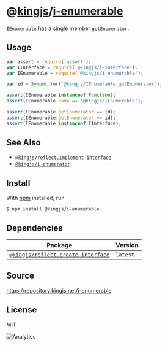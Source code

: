 # @[kingjs][@kingjs]/[i-enumerable][ns0]
`IEnumerable` has a single member `getEnumerator`.
## Usage
```js
var assert = require('assert');
var IInterface = require('@kingjs/i-interface');
var IEnumerable = require('@kingjs/i-enumerable');

var id = Symbol.for('@kingjs/IEnumerable.getEnumerator');

assert(IEnumerable instanceof Function);
assert(IEnumerable.name == '@kingjs/IEnumerable');

assert(IEnumerable.getEnumerator == id);
assert(IEnumerable.GetEnumerator == id);
assert(IEnumerable instanceof IInterface);
```





## See Also
- [`@kingjs/reflect.implement-interface`][ImplementInterface]
- [`@kingjs/i-enumerator`][IEnumerator]

[IEnumerator]: https://www.npmjs.com/package/@kingjs/i-enumerator
[ImplementInterface]: https://www.npmjs.com/package/@kingjs/reflect.implement-interface

## Install
With [npm](https://npmjs.org/) installed, run
```
$ npm install @kingjs/i-enumerable
```
## Dependencies
|Package|Version|
|---|---|
|[`@kingjs/reflect.create-interface`](https://www.npmjs.com/package/@kingjs/reflect.create-interface)|`latest`|
## Source
https://repository.kingjs.net/i-enumerable
## License
MIT

![Analytics](https://analytics.kingjs.net/i-enumerable)

[@kingjs]: https://www.npmjs.com/package/kingjs
[ns0]: https://www.npmjs.com/package/@kingjs/i-enumerable
